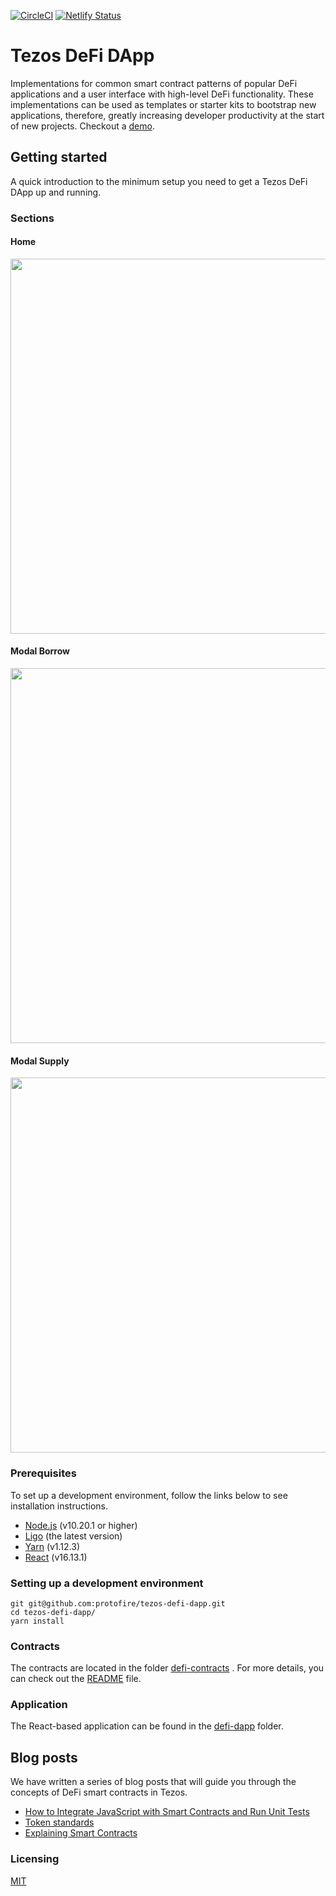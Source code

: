[![CircleCI](https://circleci.com/gh/protofire/tezos-defi-dapp.svg?style=svg)](https://circleci.com/gh/protofire/tezos-defi-dapp)
[![Netlify Status](https://api.netlify.com/api/v1/badges/3faddc9d-aa40-48f2-a98d-1862bac37c30/deploy-status)](https://app.netlify.com/sites/tezosdefidapp/deploys)

# Tezos DeFi DApp
Implementations for common smart contract patterns of popular DeFi applications and a user interface with high-level DeFi functionality. These implementations can be used as templates or starter kits to bootstrap new applications, therefore, greatly increasing developer productivity at the start of new projects.
Checkout a [demo](https://tezosdefidapp.netlify.app/).

## Getting started
A quick introduction to the minimum setup you need to get a Tezos DeFi DApp up and running.

### Sections

#### Home
<img src="https://i.ibb.co/Rbqqcy2/Screenshot-20200522-161648.png" width="600">
 
#### Modal Borrow 
<img src="https://i.ibb.co/p3sWTnN/Screenshot-20200522-161729.png" width="600"> 

#### Modal Supply
<img src="https://i.ibb.co/hBPDPdq/Screenshot-20200522-161702.png" width="600"> 

### Prerequisites
To set up a development environment, follow the links below to see installation instructions.
- [Node.js](https://nodejs.org/es/download/) (v10.20.1 or higher)
- [Ligo](https://ligolang.org/docs/intro/installation) (the latest version)
- [Yarn](https://classic.yarnpkg.com/en/docs/install#debian-stable) (v1.12.3)
- [React](https://reactjs.org) (v16.13.1)

### Setting up a development environment

```shell
git git@github.com:protofire/tezos-defi-dapp.git
cd tezos-defi-dapp/
yarn install
```

### Contracts
The contracts are located in the folder [defi-contracts](https://github.com/protofire/tezos-defi-dapp/blob/master/defi-contracts) .
For more details, you can check out the [README](https://github.com/protofire/tezos-defi-dapp/blob/master/defi-contracts/README.md) file.

### Application
The React-based application can be found in the [defi-dapp](https://github.com/protofire/tezos-defi-dapp/blob/master/defi-dapp) folder.

## Blog posts
We have written a series of blog posts that will guide you through the concepts of DeFi smart contracts in Tezos.

* [How to Integrate JavaScript with Smart Contracts and Run Unit Tests](https://medium.com/protofire-blog/tezos-part-4-how-to-integrate-javascript-with-smart-contracts-and-run-unit-tests-c36756149e9d)
* [Token standards](https://medium.com/protofire-blog/tezos-part-5-token-standards-28b8733a3ce5)
* [Explaining Smart Contracts](https://github.com/protofire/tezos-defi-dapp/blob/master/defi-docs)

### Licensing
[MIT](https://github.com/protofire/tezos-defi-dapp/blob/master/LICENSE)
